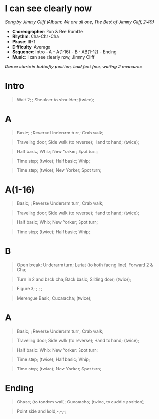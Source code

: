 # I can see clearly now
*Song by Jimmy Cliff (Album: We are all one, The Best of Jimmy Cliff, 2:49)*

* **Choreographer**: Ron & Ree Rumble
* **Rhythm**: Cha-Cha-Cha
* **Phase**: III+1
* **Difficulty**: Average
* **Sequence**: Intro - A - A(1-16) - B - AB(1-12) - Ending
* **Music**: I can see clearly now, Jimmy Cliff

*Dance starts in butterfly position, lead feet free, waiting 2 measures*

# Intro

> Wait 2; ; Shoulder to shoulder; (twice);

# A

> Basic; ; Reverse Underarm turn; Crab walk;

> Traveling door; Side walk (to reverse); Hand to hand; (twice);

> Half basic; Whip; New Yorker; Spot turn;

> Time step; (twice); Half basic; Whip;

> Time step; (twice); New Yorker; Spot turn;

# A(1-16)

> Basic; ; Reverse Underarm turn; Crab walk;

> Traveling door; Side walk (to reverse); Hand to hand; (twice);

> Half basic; Whip; New Yorker; Spot turn;

> Time step; (twice); Half basic; Whip;

# B

> Open break; Underarm turn; Lariat (to both facing line); Forward 2 & Cha;

> Turn in 2 and back cha; Back basic; Sliding door; (twice);

> Figure 8; ; ; ;

> Merengue Basic; Cucaracha; (twice);

# A

> Basic; ; Reverse Underarm turn; Crab walk;

> Traveling door; Side walk (to reverse); Hand to hand; (twice);

> Half basic; Whip; New Yorker; Spot turn;

> Time step; (twice); Half basic; Whip;

> Time step; (twice); New Yorker; Spot turn;

# Ending

> Chase; (to tandem wall); Cucaracha; (twice, to cuddle position);

> Point side and hold,-,-,-;

<meta name="x:audio-file" content="j/Jimmy Cliff/Jimmy Cliff - I can see clearly now.mp3">